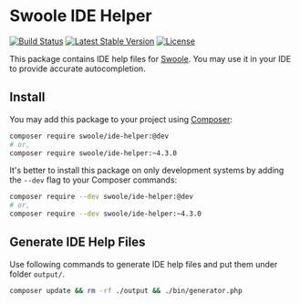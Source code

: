 # Swoole IDE Helper

[![Build Status](https://travis-ci.org/swoole/ide-helper.svg?branch=master)](https://travis-ci.org/swoole/ide-helper)
[![Latest Stable Version](https://poser.pugx.org/swoole/ide-helper/v/stable.svg)](https://packagist.org/packages/swoole/ide-helper)
[![License](https://poser.pugx.org/swoole/ide-helper/license)](LICENSE)

This package contains IDE help files for [Swoole](https://github.com/swoole/swoole-src). You may use it in your IDE to provide accurate autocompletion. 

## Install

You may add this package to your project using [Composer](https://getcomposer.org):

```bash
composer require swoole/ide-helper:@dev
# or,
composer require swoole/ide-helper:~4.3.0
```

It's better to install this package on only development systems by adding the `--dev` flag to your Composer commands:

```bash
composer require --dev swoole/ide-helper:@dev
# or,
composer require --dev swoole/ide-helper:~4.3.0
```

## Generate IDE Help Files

Use following commands to generate IDE help files and put them under folder `output/`.

```bash
composer update && rm -rf ./output && ./bin/generator.php
```
